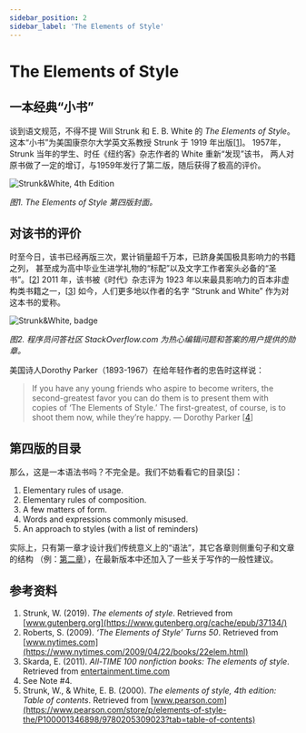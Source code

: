```yaml
---
sidebar_position: 2
sidebar_label: 'The Elements of Style'
---
```


# The Elements of Style

## 一本经典“小书”

谈到语文规范，不得不提 Will Strunk 和 E. B. White 的 *The Elements of Style*。
这本“小书”为美国康奈尔大学英文系教授 Strunk 于 1919 年出版[[1]]。
1957年，Strunk 当年的学生、时任《纽约客》杂志作者的 White 重新“发现”该书，
两人对原书做了一定的增订，与1959年发行了第二版，随后获得了极高的评价。

![Strunk&White, 4th Edition](/img/tw/eos_cover.jpg)

*图1. The Elements of Style 第四版封面。*

## 对该书的评价

时至今日，该书已经再版三次，累计销量超千万本，已跻身美国极具影响力的书籍之列，
甚至成为高中毕业生进学礼物的“标配”以及文字工作者案头必备的“圣书”。[[2]]
2011 年，该书被《时代》杂志评为 1923 年以来最具影响力的百本非虚构类书籍之一，[[3]]
如今，人们更多地以作者的名字 “Strunk and White” 作为对这本书的爱称。

![Strunk&White, badge](/img/tw/strunk_and_white.png)

*图2. 程序员问答社区 StackOverflow.com 为热心编辑问题和答案的用户提供的勋章。*

美国诗人Dorothy Parker（1893-1967）在给年轻作者的忠告时这样说：

> If you have any young friends who aspire to become writers,
> the second-greatest favor you can do them is to present them with copies
> of ‘The Elements of Style.’ The first-greatest, of course, is to
> shoot them now, while they’re happy. — Dorothy Parker [[4]]

## 第四版的目录

那么，这是一本语法书吗？不完全是。我们不妨看看它的目录[[5]]：

1. Elementary rules of usage.
2. Elementary rules of composition.
3. A few matters of form.
4. Words and expressions commonly misused.
5. An approach to styles (with a list of reminders)

实际上，只有第一章才设计我们传统意义上的“语法”，其它各章则侧重句子和文章的结构
（例：[第二章][6]），在最新版本中还加入了一些关于写作的一般性建议。

## 参考资料

1. Strunk, W. (2019). *The elements of style*. Retrieved from
   [www.gutenberg.org](https://www.gutenberg.org/cache/epub/37134/)
2. Roberts, S. (2009). *‘The Elements of Style’ Turns 50*. Retrieved from
   [www.nytimes.com](https://www.nytimes.com/2009/04/22/books/22elem.html)
3. Skarda, E. (2011). *All-TIME 100 nonfiction books: The elements of style*. Retrieved from
   [entertainment.time.com](https://entertainment.time.com/2011/08/30/all-time-100-best-nonfiction-books/slide/elements-of-style-by-strunk-and-white/)
4. See Note #4.
5. Strunk, W., & White, E. B. (2000). *The elements of style, 4th edition:*
   *Table of contents*. Retrieved from [www.pearson.com](https://www.pearson.com/store/p/elements-of-style-the/P100001346898/9780205309023?tab=table-of-contents)

[1]: https://www.gb-advisors.com/process-standardization/
[2]: https://www.nytimes.com/2009/04/22/books/22elem.html
[3]: https://entertainment.time.com/2011/08/30/all-time-100-best-nonfiction-books/slide/elements-of-style-by-strunk-and-white/
[4]: https://www.nytimes.com/2009/04/22/books/22elem.html
[5]: https://www.pearson.com/store/p/elements-of-style-the/P100001346898/9780205309023?tab=table-of-contents
[6]: http://www.f.waseda.jp/sidoli/composition.html

